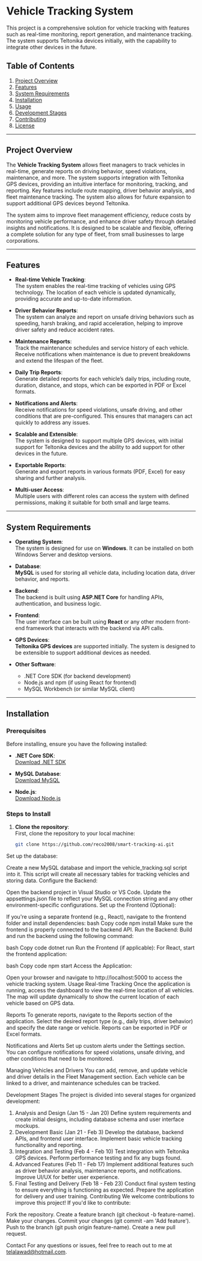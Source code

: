 # Vehicle Tracking System

This project is a comprehensive solution for vehicle tracking with features such as real-time monitoring, report generation, and maintenance tracking. The system supports Teltonika devices initially, with the capability to integrate other devices in the future.

## Table of Contents

1. [Project Overview](#project-overview)
2. [Features](#features)
3. [System Requirements](#system-requirements)
4. [Installation](#installation)
5. [Usage](#usage)
6. [Development Stages](#development-stages)
7. [Contributing](#contributing)
8. [License](#license)

---

## Project Overview

The **Vehicle Tracking System** allows fleet managers to track vehicles in real-time, generate reports on driving behavior, speed violations, maintenance, and more. The system supports integration with Teltonika GPS devices, providing an intuitive interface for monitoring, tracking, and reporting. Key features include route mapping, driver behavior analysis, and fleet maintenance tracking. The system also allows for future expansion to support additional GPS devices beyond Teltonika.

The system aims to improve fleet management efficiency, reduce costs by monitoring vehicle performance, and enhance driver safety through detailed insights and notifications. It is designed to be scalable and flexible, offering a complete solution for any type of fleet, from small businesses to large corporations.

---

## Features

- **Real-time Vehicle Tracking**:  
  The system enables the real-time tracking of vehicles using GPS technology. The location of each vehicle is updated dynamically, providing accurate and up-to-date information.
  
- **Driver Behavior Reports**:  
  The system can analyze and report on unsafe driving behaviors such as speeding, harsh braking, and rapid acceleration, helping to improve driver safety and reduce accident rates.

- **Maintenance Reports**:  
  Track the maintenance schedules and service history of each vehicle. Receive notifications when maintenance is due to prevent breakdowns and extend the lifespan of the fleet.

- **Daily Trip Reports**:  
  Generate detailed reports for each vehicle’s daily trips, including route, duration, distance, and stops, which can be exported in PDF or Excel formats.

- **Notifications and Alerts**:  
  Receive notifications for speed violations, unsafe driving, and other conditions that are pre-configured. This ensures that managers can act quickly to address any issues.

- **Scalable and Extensible**:  
  The system is designed to support multiple GPS devices, with initial support for Teltonika devices and the ability to add support for other devices in the future.

- **Exportable Reports**:  
  Generate and export reports in various formats (PDF, Excel) for easy sharing and further analysis.

- **Multi-user Access**:  
  Multiple users with different roles can access the system with defined permissions, making it suitable for both small and large teams.

---

## System Requirements

- **Operating System**:  
  The system is designed for use on **Windows**. It can be installed on both Windows Server and desktop versions.

- **Database**:  
  **MySQL** is used for storing all vehicle data, including location data, driver behavior, and reports.

- **Backend**:  
  The backend is built using **ASP.NET Core** for handling APIs, authentication, and business logic.

- **Frontend**:  
  The user interface can be built using **React** or any other modern front-end framework that interacts with the backend via API calls.

- **GPS Devices**:  
  **Teltonika GPS devices** are supported initially. The system is designed to be extensible to support additional devices as needed.

- **Other Software**:  
  - .NET Core SDK (for backend development)
  - Node.js and npm (if using React for frontend)
  - MySQL Workbench (or similar MySQL client)

---

## Installation

### Prerequisites
Before installing, ensure you have the following installed:

- **.NET Core SDK**:  
  [Download .NET SDK](https://dotnet.microsoft.com/download/dotnet)

- **MySQL Database**:  
  [Download MySQL](https://dev.mysql.com/downloads/)

- **Node.js**:  
  [Download Node.js](https://nodejs.org/)

### Steps to Install

1. **Clone the repository**:  
   First, clone the repository to your local machine:
   ```bash
   git clone https://github.com/reco2008/smart-tracking-ai.git

Set up the database:

Create a new MySQL database and import the vehicle_tracking.sql script into it. This script will create all necessary tables for tracking vehicles and storing data.
Configure the Backend:

Open the backend project in Visual Studio or VS Code.
Update the appsettings.json file to reflect your MySQL connection string and any other environment-specific configurations.
Set up the Frontend (Optional):

If you're using a separate frontend (e.g., React), navigate to the frontend folder and install dependencies:
bash
Copy code
npm install
Make sure the frontend is properly connected to the backend API.
Run the Backend:
Build and run the backend using the following command:

bash
Copy code
dotnet run
Run the Frontend (if applicable):
For React, start the frontend application:

bash
Copy code
npm start
Access the Application:

Open your browser and navigate to http://localhost:5000 to access the vehicle tracking system.
Usage
Real-time Tracking
Once the application is running, access the dashboard to view the real-time location of all vehicles. The map will update dynamically to show the current location of each vehicle based on GPS data.

Reports
To generate reports, navigate to the Reports section of the application. Select the desired report type (e.g., daily trips, driver behavior) and specify the date range or vehicle. Reports can be exported in PDF or Excel formats.

Notifications and Alerts
Set up custom alerts under the Settings section. You can configure notifications for speed violations, unsafe driving, and other conditions that need to be monitored.

Managing Vehicles and Drivers
You can add, remove, and update vehicle and driver details in the Fleet Management section. Each vehicle can be linked to a driver, and maintenance schedules can be tracked.

Development Stages
The project is divided into several stages for organized development:

1. Analysis and Design (Jan 15 - Jan 20)
Define system requirements and create initial designs, including database schema and user interface mockups.
2. Development Basic (Jan 21 - Feb 3)
Develop the database, backend APIs, and frontend user interface.
Implement basic vehicle tracking functionality and reporting.
3. Integration and Testing (Feb 4 - Feb 10)
Test integration with Teltonika GPS devices.
Perform performance testing and fix any bugs found.
4. Advanced Features (Feb 11 - Feb 17)
Implement additional features such as driver behavior analysis, maintenance reports, and notifications.
Improve UI/UX for better user experience.
5. Final Testing and Delivery (Feb 18 - Feb 23)
Conduct final system testing to ensure everything is functioning as expected.
Prepare the application for delivery and user training.
Contributing
We welcome contributions to improve this project! If you'd like to contribute:

Fork the repository.
Create a feature branch (git checkout -b feature-name).
Make your changes.
Commit your changes (git commit -am 'Add feature').
Push to the branch (git push origin feature-name).
Create a new pull request.


Contact
For any questions or issues, feel free to reach out to me at telalawad@hotmail.com.
